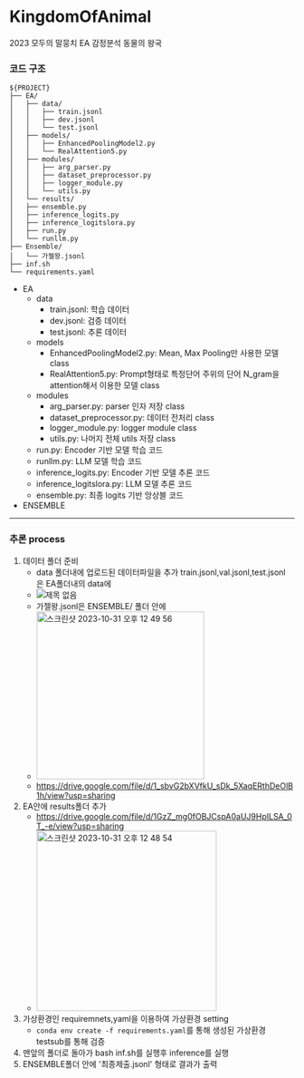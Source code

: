 # KingdomOfAnimal
2023 모두의 말뭉치 EA 감정분석 동물의 왕국

### 코드 구조

```
${PROJECT}
├── EA/
│   ├── data/
│   │   ├── train.jsonl
│   │   ├── dev.jsonl
│   │   └── test.jsonl
│   ├── models/
│   │   ├── EnhancedPoolingModel2.py
│   │   └── RealAttention5.py
│   ├── modules/
│   │   ├── arg_parser.py
│   │   ├── dataset_preprocessor.py
│   │   ├── logger_module.py
│   │   └── utils.py
│   └── results/
│   ├── ensemble.py
│   ├── inference_logits.py
│   ├── inference_logitslora.py
│   ├── run.py
│   └── runllm.py
├── Ensemble/
│   └── 가젤왕.jsonl
├── inf.sh
└── requirements.yaml
```

- EA
    - data
      - train.jsonl: 학습 데이터
      - dev.jsonl: 검증 데이터
      - test.jsonl: 추론 데이터
    - models
      - EnhancedPoolingModel2.py: Mean, Max Pooling만 사용한 모델 class
      - RealAttention5.py: Prompt형태로 특정단어 주위의 단어 N_gram을 attention해서 이용한 모델 class
    - modules
      - arg_parser.py: parser 인자 저장 class
      - dataset_preprocessor.py: 데이터 전처리 class
      - logger_module.py: logger module class
      - utils.py: 나머지 전체 utils 저장 class
  - run.py: Encoder 기반 모델 학습 코드
  - runllm.py: LLM 모델 학습 코드
  - inference_logits.py: Encoder 기반 모델 추론 코드
  - inference_logitslora.py: LLM 모델 추론 코드
  - ensemble.py: 최종 logits 기반 앙상블 코드
- ENSEMBLE


---

### 추론 process

1. 데이터 폴더 준비
   - data 폴더내에 업로드된 데이터파일을 추가 train.jsonl,val.jsonl,test.jsonl 은 EA폴더내의 data에
   - ![제목 없음](https://github.com/YEonleo/KingdomOfAnimal/assets/90837906/cc244ad9-4c95-464e-8b07-1b74daab412d)
   - 가젤왕.jsonl은 ENSEMBLE/ 폴더 안에
   - <img width="296" alt="스크린샷 2023-10-31 오후 12 49 56" src="https://github.com/YEonleo/KingdomOfAnimal/assets/90837906/55d06123-947d-4d1a-8317-5e2733321e83">
   - https://drive.google.com/file/d/1_sbvG2bXVfkU_sDk_5XaqERthDeOlB1h/view?usp=sharing
2. EA안에 results폴더 추가
   - https://drive.google.com/file/d/1GzZ_mg0fOBJCspA0aUJ9HpILSA_0T_-e/view?usp=sharing
   - <img width="318" alt="스크린샷 2023-10-31 오후 12 48 54" src="https://github.com/YEonleo/KingdomOfAnimal/assets/90837906/07950cc2-86bf-4291-a78b-0dc5902caad8">
3. 가상환경인 requiremnets,yaml을 이용하여 가상환경 setting
   - ```conda env create -f requirements.yaml```를 통해 생성된 가상환경 testsub를 통해 검증
4. 맨앞의 폴더로 돌아가 bash inf.sh를 실행후 inference를 실행
5. ENSEMBLE폴더 안에 '최종제출.jsonl' 형태로 결과가 출력
